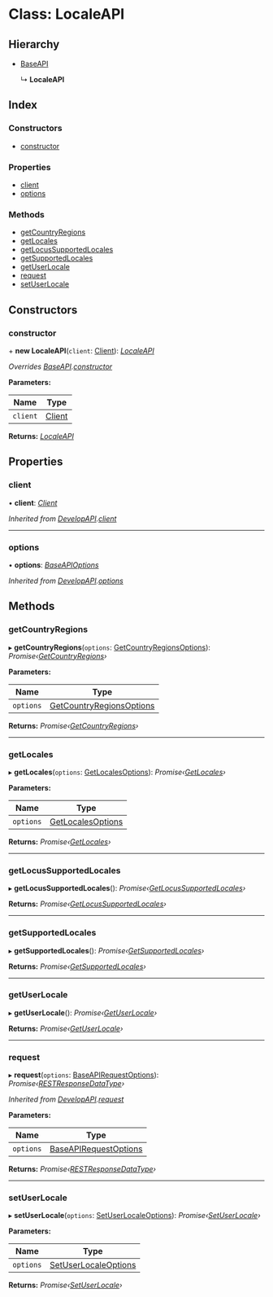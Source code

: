 
# Class: LocaleAPI

## Hierarchy

* [BaseAPI](_client_apis_baseapi_.baseapi.md)

  ↳ **LocaleAPI**

## Index

### Constructors

* [constructor](_client_apis_localeapi_.localeapi.md#constructor)

### Properties

* [client](_client_apis_localeapi_.localeapi.md#client)
* [options](_client_apis_localeapi_.localeapi.md#options)

### Methods

* [getCountryRegions](_client_apis_localeapi_.localeapi.md#getcountryregions)
* [getLocales](_client_apis_localeapi_.localeapi.md#getlocales)
* [getLocusSupportedLocales](_client_apis_localeapi_.localeapi.md#getlocussupportedlocales)
* [getSupportedLocales](_client_apis_localeapi_.localeapi.md#getsupportedlocales)
* [getUserLocale](_client_apis_localeapi_.localeapi.md#getuserlocale)
* [request](_client_apis_localeapi_.localeapi.md#request)
* [setUserLocale](_client_apis_localeapi_.localeapi.md#setuserlocale)

## Constructors

### <a id="constructor" name="constructor"></a>  constructor

\+ **new LocaleAPI**(`client`: [Client](_client_client_.client.md)): *[LocaleAPI](_client_apis_localeapi_.localeapi.md)*

*Overrides [BaseAPI](_client_apis_baseapi_.baseapi.md).[constructor](_client_apis_baseapi_.baseapi.md#constructor)*

**Parameters:**

Name | Type |
------ | ------ |
`client` | [Client](_client_client_.client.md) |

**Returns:** *[LocaleAPI](_client_apis_localeapi_.localeapi.md)*

## Properties

### <a id="client" name="client"></a>  client

• **client**: *[Client](_client_client_.client.md)*

*Inherited from [DevelopAPI](_client_apis_developapi_.developapi.md).[client](_client_apis_developapi_.developapi.md#client)*

___

### <a id="options" name="options"></a>  options

• **options**: *[BaseAPIOptions](../modules/_interfaces_apiinterfaces_.md#baseapioptions)*

*Inherited from [DevelopAPI](_client_apis_developapi_.developapi.md).[options](_client_apis_developapi_.developapi.md#options)*

## Methods

### <a id="getcountryregions" name="getcountryregions"></a>  getCountryRegions

▸ **getCountryRegions**(`options`: [GetCountryRegionsOptions](../modules/_client_apis_localeapi_.md#getcountryregionsoptions)): *Promise‹[GetCountryRegions](../modules/_client_apis_localeapi_.md#getcountryregions)›*

**Parameters:**

Name | Type |
------ | ------ |
`options` | [GetCountryRegionsOptions](../modules/_client_apis_localeapi_.md#getcountryregionsoptions) |

**Returns:** *Promise‹[GetCountryRegions](../modules/_client_apis_localeapi_.md#getcountryregions)›*

___

### <a id="getlocales" name="getlocales"></a>  getLocales

▸ **getLocales**(`options`: [GetLocalesOptions](../modules/_client_apis_localeapi_.md#getlocalesoptions)): *Promise‹[GetLocales](../modules/_client_apis_localeapi_.md#getlocales)›*

**Parameters:**

Name | Type |
------ | ------ |
`options` | [GetLocalesOptions](../modules/_client_apis_localeapi_.md#getlocalesoptions) |

**Returns:** *Promise‹[GetLocales](../modules/_client_apis_localeapi_.md#getlocales)›*

___

### <a id="getlocussupportedlocales" name="getlocussupportedlocales"></a>  getLocusSupportedLocales

▸ **getLocusSupportedLocales**(): *Promise‹[GetLocusSupportedLocales](../modules/_client_apis_localeapi_.md#getlocussupportedlocales)›*

**Returns:** *Promise‹[GetLocusSupportedLocales](../modules/_client_apis_localeapi_.md#getlocussupportedlocales)›*

___

### <a id="getsupportedlocales" name="getsupportedlocales"></a>  getSupportedLocales

▸ **getSupportedLocales**(): *Promise‹[GetSupportedLocales](../modules/_client_apis_localeapi_.md#getsupportedlocales)›*

**Returns:** *Promise‹[GetSupportedLocales](../modules/_client_apis_localeapi_.md#getsupportedlocales)›*

___

### <a id="getuserlocale" name="getuserlocale"></a>  getUserLocale

▸ **getUserLocale**(): *Promise‹[GetUserLocale](../modules/_client_apis_localeapi_.md#getuserlocale)›*

**Returns:** *Promise‹[GetUserLocale](../modules/_client_apis_localeapi_.md#getuserlocale)›*

___

### <a id="request" name="request"></a>  request

▸ **request**(`options`: [BaseAPIRequestOptions](../modules/_client_apis_baseapi_.md#baseapirequestoptions)): *Promise‹[RESTResponseDataType](../modules/_interfaces_restinterfaces_.md#restresponsedatatype)›*

*Inherited from [DevelopAPI](_client_apis_developapi_.developapi.md).[request](_client_apis_developapi_.developapi.md#request)*

**Parameters:**

Name | Type |
------ | ------ |
`options` | [BaseAPIRequestOptions](../modules/_client_apis_baseapi_.md#baseapirequestoptions) |

**Returns:** *Promise‹[RESTResponseDataType](../modules/_interfaces_restinterfaces_.md#restresponsedatatype)›*

___

### <a id="setuserlocale" name="setuserlocale"></a>  setUserLocale

▸ **setUserLocale**(`options`: [SetUserLocaleOptions](../modules/_client_apis_localeapi_.md#setuserlocaleoptions)): *Promise‹[SetUserLocale](../modules/_client_apis_localeapi_.md#setuserlocale)›*

**Parameters:**

Name | Type |
------ | ------ |
`options` | [SetUserLocaleOptions](../modules/_client_apis_localeapi_.md#setuserlocaleoptions) |

**Returns:** *Promise‹[SetUserLocale](../modules/_client_apis_localeapi_.md#setuserlocale)›*
